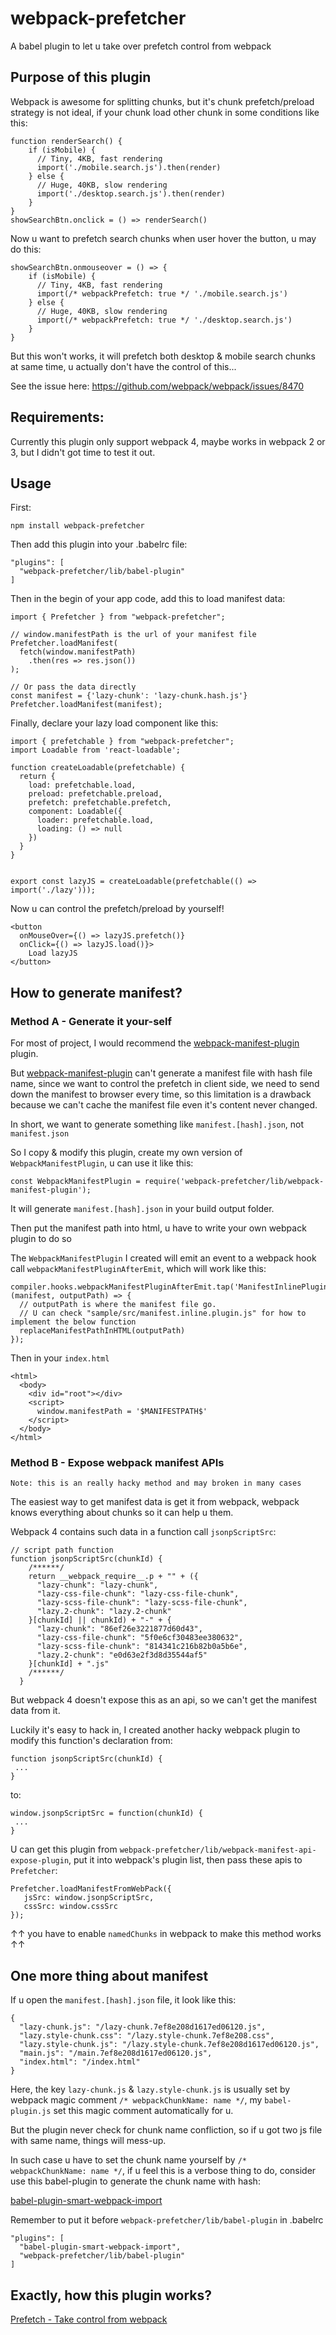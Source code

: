 # webpack-prefetcher
A babel plugin to let u take over prefetch control from webpack

## Purpose of this plugin
Webpack is awesome for splitting chunks, but it's chunk prefetch/preload strategy is not ideal, if your chunk load other chunk in some conditions like this:

```
function renderSearch() {
    if (isMobile) {
      // Tiny, 4KB, fast rendering
      import('./mobile.search.js').then(render)
    } else {
      // Huge, 40KB, slow rendering
      import('./desktop.search.js').then(render)
    }
}
showSearchBtn.onclick = () => renderSearch()
``` 

Now u want to prefetch search chunks when user hover the button, u may do this:
```
showSearchBtn.onmouseover = () => {
    if (isMobile) {
      // Tiny, 4KB, fast rendering
      import(/* webpackPrefetch: true */ './mobile.search.js')
    } else {
      // Huge, 40KB, slow rendering
      import(/* webpackPrefetch: true */ './desktop.search.js')
    }
}
```

But this won't works, it will prefetch both desktop & mobile search chunks at same time, u actually don't have the control of this...

See the issue here:
https://github.com/webpack/webpack/issues/8470 

## Requirements:
Currently this plugin only support webpack 4, maybe works in webpack 2 or 3, but I didn't got time to test it out.

## Usage

First:

``npm install webpack-prefetcher``

Then add this plugin into your .babelrc file:

```
"plugins": [
  "webpack-prefetcher/lib/babel-plugin"
]
```

Then in the begin of your app code, add this to load manifest data:

```
import { Prefetcher } from "webpack-prefetcher";

// window.manifestPath is the url of your manifest file
Prefetcher.loadManifest(
  fetch(window.manifestPath)
    .then(res => res.json())
);

// Or pass the data directly
const manifest = {'lazy-chunk': 'lazy-chunk.hash.js'}
Prefetcher.loadManifest(manifest);
```

Finally, declare your lazy load component like this:

```
import { prefetchable } from "webpack-prefetcher";
import Loadable from 'react-loadable';

function createLoadable(prefetchable) {
  return {
    load: prefetchable.load,
    preload: prefetchable.preload,
    prefetch: prefetchable.prefetch,
    component: Loadable({
      loader: prefetchable.load,
      loading: () => null
    })
  }
}


export const lazyJS = createLoadable(prefetchable(() => import('./lazy')));
```
Now u can control the prefetch/preload by yourself!

```
<button
  onMouseOver={() => lazyJS.prefetch()}
  onClick={() => lazyJS.load()}>
    Load lazyJS
</button>
```


## How to generate manifest?

### Method A - Generate it your-self 
For most of project, I would recommend the [webpack-manifest-plugin](https://github.com/danethurber/webpack-manifest-plugin/) plugin.

But [webpack-manifest-plugin](https://github.com/danethurber/webpack-manifest-plugin/) can't generate a manifest file with hash file name, since we want to control the prefetch in client side, we need to send down the manifest to browser every time, so this limitation is a drawback because we can't cache the manifest file even it's content never changed.

In short, we want to generate something like ``manifest.[hash].json``, not `manifest.json`

So I copy & modify this plugin, create my own version of `WebpackManifestPlugin`, u can use it like this:

```
const WebpackManifestPlugin = require('webpack-prefetcher/lib/webpack-manifest-plugin');
```

It will generate `manifest.[hash].json` in your build output folder.

Then put the manifest path into html, u have to write your own webpack plugin to do so
 
The `WebpackManifestPlugin` I created will emit an event to a webpack hook call `webpackManifestPluginAfterEmit`, which will work like this:

```
compiler.hooks.webpackManifestPluginAfterEmit.tap('ManifestInlinePlugin', (manifest, outputPath) => {
  // outputPath is where the manifest file go.
  // U can check "sample/src/manifest.inline.plugin.js" for how to implement the below function
  replaceManifestPathInHTML(outputPath)
});
```

Then in your `index.html`
```
<html>
  <body>
    <div id="root"></div>
    <script>
      window.manifestPath = '$MANIFESTPATH$'
    </script>
  </body>
</html>
```

### Method B - Expose webpack manifest APIs

`Note: this is an really hacky method and may broken in many cases`

The easiest way to get manifest data is get it from webpack, webpack knows everything about chunks so it can help u them.

Webpack 4 contains such data in a function call `jsonpScriptSrc`:
```
// script path function
function jsonpScriptSrc(chunkId) {
    /******/
    return __webpack_require__.p + "" + ({
      "lazy-chunk": "lazy-chunk",
      "lazy-css-file-chunk": "lazy-css-file-chunk",
      "lazy-scss-file-chunk": "lazy-scss-file-chunk",
      "lazy.2-chunk": "lazy.2-chunk"
    }[chunkId] || chunkId) + "-" + {
      "lazy-chunk": "86ef26e3221877d60d43",
      "lazy-css-file-chunk": "5f0e6cf30483ee380632",
      "lazy-scss-file-chunk": "814341c216b82b0a5b6e",
      "lazy.2-chunk": "e0d63e2f3d8d35544af5"
    }[chunkId] + ".js"
    /******/
  }
```

But webpack 4 doesn't expose this as an api, so we can't get the manifest data from it.

Luckily it's easy to hack in, I created another hacky webpack plugin to modify this function's declaration from:

```
function jsonpScriptSrc(chunkId) {
 ...
}
```

to: 

```
window.jsonpScriptSrc = function(chunkId) {
 ...
}
```
U can get this plugin from `webpack-prefetcher/lib/webpack-manifest-api-expose-plugin`, put it into webpack's plugin list, then pass these apis to `Prefetcher`:
```
Prefetcher.loadManifestFromWebPack({
   jsSrc: window.jsonpScriptSrc,
   cssSrc: window.cssSrc
});
```

↑↑ you have to enable `namedChunks` in webpack to make this method works ↑↑

## One more thing about manifest
If u open the `manifest.[hash].json` file, it look like this:

```
{
  "lazy-chunk.js": "/lazy-chunk.7ef8e208d1617ed06120.js",
  "lazy.style-chunk.css": "/lazy.style-chunk.7ef8e208.css",
  "lazy.style-chunk.js": "/lazy.style-chunk.7ef8e208d1617ed06120.js",
  "main.js": "/main.7ef8e208d1617ed06120.js",
  "index.html": "/index.html"
}
```

Here, the key `lazy-chunk.js` & `lazy.style-chunk.js` is usually set by webpack magic comment `/* webpackChunkName: name */`, my `babel-plugin.js` set this magic comment automatically for u.

But the plugin never check for chunk name confliction, so if u got two js file with same name, things will mess-up.

In such case u have to set the chunk name yourself by `/* webpackChunkName: name */`, if u feel this is a verbose thing to do, consider use this babel-plugin to generate the chunk name with hash:

[babel-plugin-smart-webpack-import](https://github.com/sebastian-software/babel-plugin-smart-webpack-import)

Remember to put it before `webpack-prefetcher/lib/babel-plugin` in .babelrc

```
"plugins": [
  "babel-plugin-smart-webpack-import",
  "webpack-prefetcher/lib/babel-plugin"
]
```



## Exactly, how this plugin works?
[Prefetch - Take control from webpack](https://medium.com/@migcoder/prefetch-preload-take-control-from-webpack-26d1e0f2c3)
